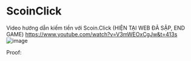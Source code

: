# ScoinClick
Video hướng dẫn kiếm tiền với Scoin.Click (HIỆN TẠI WEB ĐÃ SẬP, END GAME)
https://www.youtube.com/watch?v=V3mWEOxCgJw&t=413s
![image](https://github.com/kaizy1227/ScoinClick/assets/48644715/8bd273bd-5627-4602-9b73-6ab571263910)

Proof:
